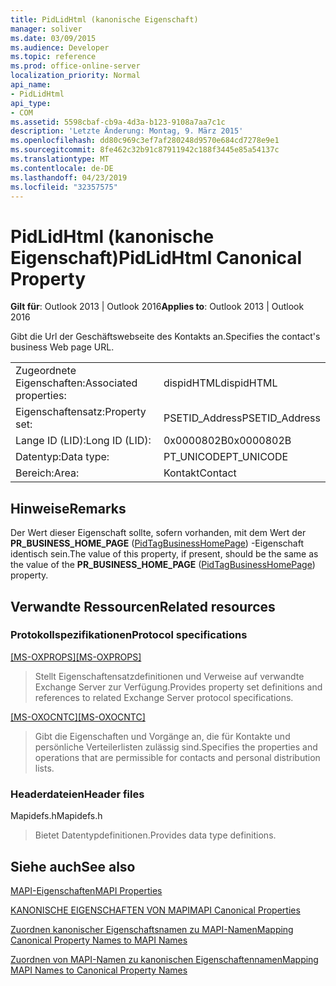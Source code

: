 ```yaml
---
title: PidLidHtml (kanonische Eigenschaft)
manager: soliver
ms.date: 03/09/2015
ms.audience: Developer
ms.topic: reference
ms.prod: office-online-server
localization_priority: Normal
api_name:
- PidLidHtml
api_type:
- COM
ms.assetid: 5598cbaf-cb9a-4d3a-b123-9108a7aa7c1c
description: 'Letzte Änderung: Montag, 9. März 2015'
ms.openlocfilehash: dd80c969c3ef7af280248d9570e684cd7278e9e1
ms.sourcegitcommit: 8fe462c32b91c87911942c188f3445e85a54137c
ms.translationtype: MT
ms.contentlocale: de-DE
ms.lasthandoff: 04/23/2019
ms.locfileid: "32357575"
---
```

# <a name="pidlidhtml-canonical-property"></a><span data-ttu-id="d1d79-103">PidLidHtml (kanonische Eigenschaft)</span><span class="sxs-lookup"><span data-stu-id="d1d79-103">PidLidHtml Canonical Property</span></span>

  
  
<span data-ttu-id="d1d79-104">**Gilt für**: Outlook 2013 | Outlook 2016</span><span class="sxs-lookup"><span data-stu-id="d1d79-104">**Applies to**: Outlook 2013 | Outlook 2016</span></span> 
  
<span data-ttu-id="d1d79-105">Gibt die Url der Geschäftswebseite des Kontakts an.</span><span class="sxs-lookup"><span data-stu-id="d1d79-105">Specifies the contact's business Web page URL.</span></span>
  
|||
|:-----|:-----|
|<span data-ttu-id="d1d79-106">Zugeordnete Eigenschaften:</span><span class="sxs-lookup"><span data-stu-id="d1d79-106">Associated properties:</span></span>  <br/> |<span data-ttu-id="d1d79-107">dispidHTML</span><span class="sxs-lookup"><span data-stu-id="d1d79-107">dispidHTML</span></span>  <br/> |
|<span data-ttu-id="d1d79-108">Eigenschaftensatz:</span><span class="sxs-lookup"><span data-stu-id="d1d79-108">Property set:</span></span>  <br/> |<span data-ttu-id="d1d79-109">PSETID_Address</span><span class="sxs-lookup"><span data-stu-id="d1d79-109">PSETID_Address</span></span>  <br/> |
|<span data-ttu-id="d1d79-110">Lange ID (LID):</span><span class="sxs-lookup"><span data-stu-id="d1d79-110">Long ID (LID):</span></span>  <br/> |<span data-ttu-id="d1d79-111">0x0000802B</span><span class="sxs-lookup"><span data-stu-id="d1d79-111">0x0000802B</span></span>  <br/> |
|<span data-ttu-id="d1d79-112">Datentyp:</span><span class="sxs-lookup"><span data-stu-id="d1d79-112">Data type:</span></span>  <br/> |<span data-ttu-id="d1d79-113">PT_UNICODE</span><span class="sxs-lookup"><span data-stu-id="d1d79-113">PT_UNICODE</span></span>  <br/> |
|<span data-ttu-id="d1d79-114">Bereich:</span><span class="sxs-lookup"><span data-stu-id="d1d79-114">Area:</span></span>  <br/> |<span data-ttu-id="d1d79-115">Kontakt</span><span class="sxs-lookup"><span data-stu-id="d1d79-115">Contact</span></span>  <br/> |
   
## <a name="remarks"></a><span data-ttu-id="d1d79-116">Hinweise</span><span class="sxs-lookup"><span data-stu-id="d1d79-116">Remarks</span></span>

<span data-ttu-id="d1d79-117">Der Wert dieser Eigenschaft sollte, sofern vorhanden, mit dem Wert der **PR_BUSINESS_HOME_PAGE** ([PidTagBusinessHomePage](pidtagbusinesshomepage-canonical-property.md)) -Eigenschaft identisch sein.</span><span class="sxs-lookup"><span data-stu-id="d1d79-117">The value of this property, if present, should be the same as the value of the **PR_BUSINESS_HOME_PAGE** ([PidTagBusinessHomePage](pidtagbusinesshomepage-canonical-property.md)) property.</span></span>
  
## <a name="related-resources"></a><span data-ttu-id="d1d79-118">Verwandte Ressourcen</span><span class="sxs-lookup"><span data-stu-id="d1d79-118">Related resources</span></span>

### <a name="protocol-specifications"></a><span data-ttu-id="d1d79-119">Protokollspezifikationen</span><span class="sxs-lookup"><span data-stu-id="d1d79-119">Protocol specifications</span></span>

<span data-ttu-id="d1d79-120">[[MS-OXPROPS]](https://msdn.microsoft.com/library/f6ab1613-aefe-447d-a49c-18217230b148%28Office.15%29.aspx)</span><span class="sxs-lookup"><span data-stu-id="d1d79-120">[[MS-OXPROPS]](https://msdn.microsoft.com/library/f6ab1613-aefe-447d-a49c-18217230b148%28Office.15%29.aspx)</span></span>
  
> <span data-ttu-id="d1d79-121">Stellt Eigenschaftensatzdefinitionen und Verweise auf verwandte Exchange Server zur Verfügung.</span><span class="sxs-lookup"><span data-stu-id="d1d79-121">Provides property set definitions and references to related Exchange Server protocol specifications.</span></span>
    
<span data-ttu-id="d1d79-122">[[MS-OXOCNTC]](https://msdn.microsoft.com/library/9b636532-9150-4836-9635-9c9b756c9ccf%28Office.15%29.aspx)</span><span class="sxs-lookup"><span data-stu-id="d1d79-122">[[MS-OXOCNTC]](https://msdn.microsoft.com/library/9b636532-9150-4836-9635-9c9b756c9ccf%28Office.15%29.aspx)</span></span>
  
> <span data-ttu-id="d1d79-123">Gibt die Eigenschaften und Vorgänge an, die für Kontakte und persönliche Verteilerlisten zulässig sind.</span><span class="sxs-lookup"><span data-stu-id="d1d79-123">Specifies the properties and operations that are permissible for contacts and personal distribution lists.</span></span>
    
### <a name="header-files"></a><span data-ttu-id="d1d79-124">Headerdateien</span><span class="sxs-lookup"><span data-stu-id="d1d79-124">Header files</span></span>

<span data-ttu-id="d1d79-125">Mapidefs.h</span><span class="sxs-lookup"><span data-stu-id="d1d79-125">Mapidefs.h</span></span>
  
> <span data-ttu-id="d1d79-126">Bietet Datentypdefinitionen.</span><span class="sxs-lookup"><span data-stu-id="d1d79-126">Provides data type definitions.</span></span>
    
## <a name="see-also"></a><span data-ttu-id="d1d79-127">Siehe auch</span><span class="sxs-lookup"><span data-stu-id="d1d79-127">See also</span></span>



[<span data-ttu-id="d1d79-128">MAPI-Eigenschaften</span><span class="sxs-lookup"><span data-stu-id="d1d79-128">MAPI Properties</span></span>](mapi-properties.md)
  
[<span data-ttu-id="d1d79-129">KANONISCHE EIGENSCHAFTEN VON MAPI</span><span class="sxs-lookup"><span data-stu-id="d1d79-129">MAPI Canonical Properties</span></span>](mapi-canonical-properties.md)
  
[<span data-ttu-id="d1d79-130">Zuordnen kanonischer Eigenschaftsnamen zu MAPI-Namen</span><span class="sxs-lookup"><span data-stu-id="d1d79-130">Mapping Canonical Property Names to MAPI Names</span></span>](mapping-canonical-property-names-to-mapi-names.md)
  
[<span data-ttu-id="d1d79-131">Zuordnen von MAPI-Namen zu kanonischen Eigenschaftennamen</span><span class="sxs-lookup"><span data-stu-id="d1d79-131">Mapping MAPI Names to Canonical Property Names</span></span>](mapping-mapi-names-to-canonical-property-names.md)


